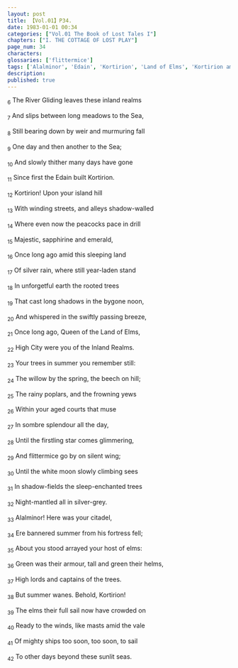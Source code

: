 ```yaml
---
layout: post
title: 【Vol.01】P34.
date: 1983-01-01 00:34
categories: ["Vol.01 The Book of Lost Tales I"]
chapters: ["I. THE COTTAGE OF LOST PLAY"]
page_num: 34
characters: 
glossaries: ['flittermice']
tags: ['Alalminor', 'Edain', 'Kortirion', 'Land of Elms', 'Kortirion among the Trees', 'The Trees of Kortirion']
description: 
published: true
---
```


<SUB>6</SUB> The River Gliding leaves these inland realms

<SUB>7</SUB> And slips between long meadows to the Sea,

<SUB>8</SUB> Still bearing down by weir and murmuring fall

<SUB>9</SUB> One day and then another to the Sea;

<SUB>10</SUB> And slowly thither many days have gone

<SUB>11</SUB> Since first the Edain built Kortirion.

<SUB>12</SUB> Kortirion! Upon your island hill

<SUB>13</SUB> With winding streets, and alleys shadow-walled

<SUB>14</SUB> Where even now the peacocks pace in drill

<SUB>15</SUB> Majestic, sapphirine and emerald,

<SUB>16</SUB> Once long ago amid this sleeping land

<SUB>17</SUB> Of silver rain, where still year-laden stand

<SUB>18</SUB> In unforgetful earth the rooted trees

<SUB>19</SUB> That cast long shadows in the bygone noon,

<SUB>20</SUB> And whispered in the swiftly passing breeze,

<SUB>21</SUB> Once long ago, Queen of the Land of Elms,

<SUB>22</SUB> High City were you of the Inland Realms.

<SUB>23</SUB> Your trees in summer you remember still:

<SUB>24</SUB> The willow by the spring, the beech on hill;

<SUB>25</SUB> The rainy poplars, and the frowning yews

<SUB>26</SUB> Within your aged courts that muse

<SUB>27</SUB> In sombre splendour all the day,

<SUB>28</SUB> Until the firstling star comes glimmering,

<SUB>29</SUB> And flittermice go by on silent wing;

<SUB>30</SUB> Until the white moon slowly climbing sees

<SUB>31</SUB> In shadow-fields the sleep-enchanted trees

<SUB>32</SUB> Night-mantled all in silver-grey.

<SUB>33</SUB> Alalminor! Here was your citadel,

<SUB>34</SUB> Ere bannered summer from his fortress fell;

<SUB>35</SUB> About you stood arrayed your host of elms:

<SUB>36</SUB> Green was their armour, tall and green their helms,

<SUB>37</SUB> High lords and captains of the trees.

<SUB>38</SUB> But summer wanes. Behold, Kortirion!

<SUB>39</SUB> The elms their full sail now have crowded on

<SUB>40</SUB> Ready to the winds, like masts amid the vale

<SUB>41</SUB> Of mighty ships too soon, too soon, to sail

<SUB>42</SUB> To other days beyond these sunlit seas.

